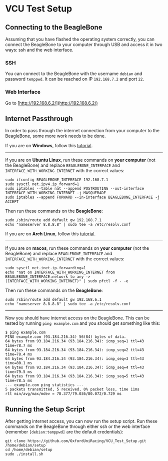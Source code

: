 # VCU Test Setup

## Connecting to the BeagleBone

Assuming that you have flashed the operating system correctly, you can connect the BeagleBone to your computer through USB and access it in two ways: ssh and the web interface.

### SSH

You can connect to the BeagleBone with the username `debian` and password `temppwd`. It can be reached on IP `192.168.7.2` and port `22`.

### Web Interface

Go to [http://192.168.6.2/](http://192.168.6.2/)

## Internet Passthrough

In order to pass through the internet connection from your computer to the BeagleBone, some more work needs to be done.

If you are on **Windows**, follow this [tutorial](https://www.digikey.co.uk/en/maker/blogs/how-to-connect-a-beaglebone-black-to-the-internet-using-usb).

---

If you are on **Ubuntu Linux**, run these commands on **your computer** (not the BeagleBone) and replace `BEAGLEBONE_INTERFACE` and `INTERFACE_WITH_WORKING_INTERNET` with the correct values:

```
sudo ifconfig BEAGLEBONE_INTERFACE 192.168.7.1
sudo sysctl net.ipv4.ip_forward=1
sudo iptables --table nat --append POSTROUTING --out-interface INTERFACE_WITH_WORKING_INTERNET -j MASQUERADE
sudo iptables --append FORWARD --in-interface BEAGLEBONE_INTERFACE -j ACCEPT
```

Then run these commands on the **BeagleBone**:

```
sudo /sbin/route add default gw 192.168.7.1
echo "nameserver 8.8.8.8" | sudo tee -a /etc/resolv.conf
```

If you are on **Arch Linux**, follow this [tutorial](https://gmpreussner.com/reference/archlinux-sharing-with-beaglebone-black).

---

If you are on **macos**, run these commands on **your computer** (not the BeagleBone) and replace `BEAGLEBONE_INTERFACE` and `INTERFACE_WITH_WORKING_INTERNET` with the correct values:

```
sudo sysctl net.inet.ip.forwarding=1
echo "nat on INTERFACE_WITH_WORKING_INTERNET from BEAGLEBONE_INTERFACE:network to any -> (INTERFACE_WITH_WORKING_INTERNET)" | sudo pfctl -f - -e
```

Then run these commands on the **BeagleBone**:

```
sudo /sbin/route add default gw 192.168.6.1
echo "nameserver 8.8.8.8" | sudo tee -a /etc/resolv.conf
```

---

Now you should have internet access on the BeagleBone. This can be tested by running `ping example.com` and you should get something like this:

```
$ ping example.com
PING example.com (93.184.216.34) 56(84) bytes of data.
64 bytes from 93.184.216.34 (93.184.216.34): icmp_seq=1 ttl=43 time=78.7 ms
64 bytes from 93.184.216.34 (93.184.216.34): icmp_seq=2 ttl=43 time=78.4 ms
64 bytes from 93.184.216.34 (93.184.216.34): icmp_seq=3 ttl=43 time=80.1 ms
64 bytes from 93.184.216.34 (93.184.216.34): icmp_seq=4 ttl=43 time=79.5 ms
64 bytes from 93.184.216.34 (93.184.216.34): icmp_seq=5 ttl=43 time=78.5 ms
--- example.com ping statistics ---
5 packets transmitted, 5 received, 0% packet loss, time 11ms
rtt min/avg/max/mdev = 78.377/79.036/80.072/0.729 ms
```

## Running the Setup Script

After getting internet access, you can now run the setup script. Run these commands on the BeagleBone through either ssh or the web interface (remember `[debian:temppwd]` are the default credentials):

```
git clone https://github.com/OxfordUniRacing/VCU_Test_Setup.git /home/debian/setup
cd /home/debian/setup
sudo ./install.sh
```
